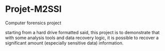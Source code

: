 # Projet-M2SSI

Computer forensics project

starting from a hard drive formatted said, this project is to demonstrate that with
some analysis tools and data recovery logic, it is possible to recover
 a significant amount (especially sensitive data) information.
